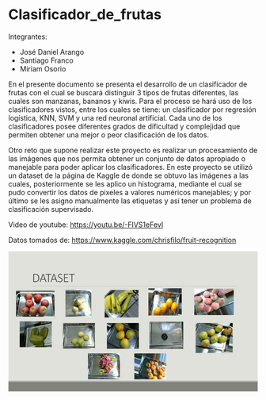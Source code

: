 # Clasificador_de_frutas

Integrantes:
- José Daniel Arango
- Santiago Franco
- Miriam Osorio

En el presente documento se presenta el desarrollo de un clasificador de frutas con el cual se buscará distinguir 3 tipos de frutas diferentes, las cuales son manzanas, bananos y kiwis. Para el proceso se hará uso de los clasificadores vistos, entre los cuales se tiene: un clasificador por regresión logística, KNN, SVM y una red neuronal artificial. Cada uno de los clasificadores posee diferentes grados de dificultad y complejidad que permiten obtener una mejor o peor clasificación de los datos. 

Otro reto que supone realizar este proyecto es realizar un procesamiento de las imágenes que nos permita obtener un conjunto de datos apropiado o manejable para poder aplicar los clasificadores. En este proyecto se utilizó un dataset de la página de Kaggle de donde se obtuvo las imágenes a las cuales, posteriormente se les aplico un histograma, mediante el cual se pudo convertir los datos de pixeles a valores numéricos manejables; y por último se les asigno manualmente las etiquetas y así tener un problema de clasificación supervisado.

Video de youtube: https://youtu.be/-FlVS1eFevI

Datos tomados de: https://www.kaggle.com/chrisfilo/fruit-recognition

![alt text](https://github.com/mirianosorio1/Clasificador_de_frutas/blob/main/MicrosoftTeams-image%20(2).png?raw=true)
